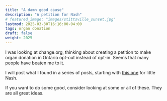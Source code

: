 ```yaml
---
title: "A damn good cause"
description: "A petition for Nash"
# featured_image: "images/stittsville_sunset.jpg"
lastmod: 2025-03-30T16:16:00-04:00
tags: organ donation
draft: false
weight: 2025
---
```

I was looking at change.org, thinking about creating a petition to make organ donation in Ontario opt-out instead of opt-in.
Seems that many people have beaten me to it. 

I will post what I found in a series of posts, starting with
[this one](https://www.change.org/p/gptaylormrd-opt-in-to-opt-out-policy-for-organ-donation?signed=true)
for little Nash. 

If you want to do some good, consider looking at some or all of these. They are all great ideas. 
